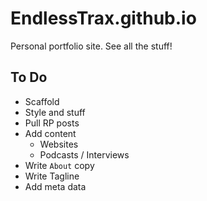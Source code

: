# EndlessTrax.github.io 
Personal portfolio site. See all the stuff!

## To Do
- Scaffold
- Style and stuff
- Pull RP posts
- Add content
  - Websites
  - Podcasts / Interviews
- Write `About` copy
- Write Tagline
- Add meta data

